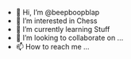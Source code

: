 - 👋 Hi, I’m @beepboopblap
- 👀 I’m interested in Chess
- 🌱 I’m currently learning Stuff
- 💞️ I’m looking to collaborate on ...
- 📫 How to reach me ...

<!---
beepboopblap/beepboopblap is a ✨ special ✨ repository because its `README.md` (this file) appears on your GitHub profile.
You can click the Preview link to take a look at your changes.
--->
